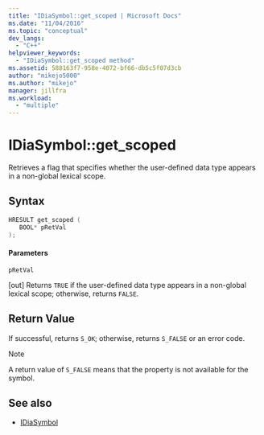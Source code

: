 ```yaml
---
title: "IDiaSymbol::get_scoped | Microsoft Docs"
ms.date: "11/04/2016"
ms.topic: "conceptual"
dev_langs:
  - "C++"
helpviewer_keywords:
  - "IDiaSymbol::get_scoped method"
ms.assetid: 588163f7-958e-4072-bf66-db5c5f07d3cb
author: "mikejo5000"
ms.author: "mikejo"
manager: jillfra
ms.workload:
  - "multiple"
---
```

# IDiaSymbol::get_scoped
Retrieves a flag that specifies whether the user-defined data type appears in a non-global lexical scope.

## Syntax

```C++
HRESULT get_scoped ( 
   BOOL* pRetVal
);
```

#### Parameters
 `pRetVal`

[out] Returns `TRUE` if the user-defined data type appears in a non-global lexical scope; otherwise, returns `FALSE`.

## Return Value
 If successful, returns `S_OK`; otherwise, returns `S_FALSE` or an error code.

> [!NOTE]
> A return value of `S_FALSE` means that the property is not available for the symbol.

## See also
- [IDiaSymbol](../../debugger/debug-interface-access/idiasymbol.md)